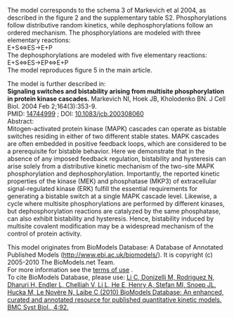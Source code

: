 

The model corresponds to the schema 3 of Markevich et al 2004, as described in
the figure 2 and the supplementary table S2. Phosphorylations follow
distributive random kinetics, while dephosphorylations follow an ordered
mechanism. The phosphorylations are modeled with three elementary reactions:  
E+S<=>ES->E+P  
The dephosphorylations are modeled with five elementary reactions:  
E+S<=>ES->EP<=>E+P  
The model reproduces figure 5 in the main article.

The model is further described in:  
**Signaling switches and bistability arising from multisite phosphorylation in protein kinase cascades.** Markevich NI, Hoek JB, Kholodenko BN. J Cell Biol. 2004 Feb 2;164(3):353-9.   
PMID: [14744999](http://www.ncbi.nlm.nih.gov/pubmed/14744999) ; DOI:
[10.1083/jcb.200308060](http://dx.doi.org/10.1083/jcb.200308060)  
Abstract:  
Mitogen-activated protein kinase (MAPK) cascades can operate as bistable
switches residing in either of two different stable states. MAPK cascades are
often embedded in positive feedback loops, which are considered to be a
prerequisite for bistable behavior. Here we demonstrate that in the absence of
any imposed feedback regulation, bistability and hysteresis can arise solely
from a distributive kinetic mechanism of the two-site MAPK phosphorylation and
dephosphorylation. Importantly, the reported kinetic properties of the kinase
(MEK) and phosphatase (MKP3) of extracellular signal-regulated kinase (ERK)
fulfill the essential requirements for generating a bistable switch at a
single MAPK cascade level. Likewise, a cycle where multisite phosphorylations
are performed by different kinases, but dephosphorylation reactions are
catalyzed by the same phosphatase, can also exhibit bistability and
hysteresis. Hence, bistability induced by multisite covalent modification may
be a widespread mechanism of the control of protein activity.

This model originates from BioModels Database: A Database of Annotated
Published Models (http://www.ebi.ac.uk/biomodels/). It is copyright (c)
2005-2010 The BioModels.net Team.  
For more information see the [terms of
use](http://www.ebi.ac.uk/biomodels/legal.html) .  
To cite BioModels Database, please use: [Li C, Donizelli M, Rodriguez N,
Dharuri H, Endler L, Chelliah V, Li L, He E, Henry A, Stefan MI, Snoep JL,
Hucka M, Le Novère N, Laibe C (2010) BioModels Database: An enhanced, curated
and annotated resource for published quantitative kinetic models. BMC Syst
Biol., 4:92.](http://www.ncbi.nlm.nih.gov/pubmed/20587024)

